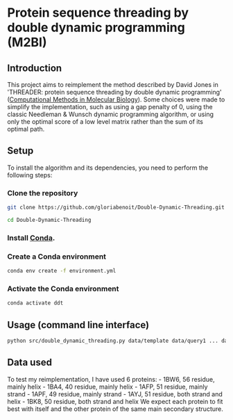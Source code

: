 # Protein sequence threading by double dynamic programming (M2BI)

## Introduction
This project aims to reimplement the method described by David Jones in 'THREADER: protein sequence threading
by double dynamic programming' ([Computational Methods in Molecular Biology](google.fr)). Some choices were made to 
simplify the implementation, such as using a gap penalty of 0, using the classic Needleman & Wunsch dynamic programming algorithm, or
using only the optimal score of a low level matrix rather than the sum of its optimal path.

## Setup

To install the algorithm and its dependencies, you need to perform the following steps:

### Clone the repository

```bash
git clone https://github.com/gloriabenoit/Double-Dynamic-Threading.git

cd Double-Dynamic-Threading
```

### Install [Conda](https://docs.conda.io/projects/conda/en/latest/user-guide/install/index.html).

### Create a Conda environment

```bash
conda env create -f environment.yml
```

### Activate the Conda environment

```bash
conda activate ddt
```

## Usage (command line interface)

```bash
python src/double_dynamic_threading.py data/template data/query1 ... data/queryN
```

## Data used

To test my reimplementation, I have used 6 proteins:
    - 1BW6, 56 residue, mainly helix
    - 1BA4, 40 residue, mainly helix
    - 1AFP, 51 residue, mainly strand
    - 1APF, 49 residue, mainly strand
    - 1AYJ, 51 residue, both strand and helix
    - 1BK8, 50 residue, both strand and helix
We expect each protein to fit best with itself and the other protein of the same main secondary structure.